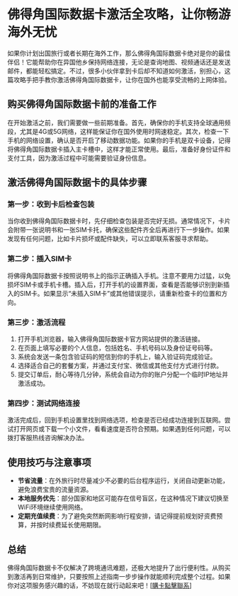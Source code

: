 # 佛得角国际数据卡激活全攻略，让你畅游海外无忧

如果你计划出国旅行或者长期在海外工作，那么佛得角国际数据卡绝对是你的最佳伴侣！它能帮助你在异国他乡保持网络连接，无论是查询地图、视频通话还是发送邮件，都能轻松搞定。不过，很多小伙伴拿到卡后却不知道如何激活，别担心，这篇攻略手把手教你激活佛得角国际数据卡，让你在国外也能享受流畅的上网体验。

## 购买佛得角国际数据卡前的准备工作

在开始激活之前，我们需要做一些前期准备。首先，确保你的手机支持全球通用频段，尤其是4G或5G网络，这样能保证你在国外使用时网速稳定。其次，检查一下手机的网络设置，确认是否开启了移动数据功能。如果你的手机是双卡设备，记得将佛得角国际数据卡插入主卡槽中，这样才能正常使用。最后，准备好身份证件和支付工具，因为激活过程中可能需要验证身份信息。

## 激活佛得角国际数据卡的具体步骤

### 第一步：收到卡后检查包装
当你收到佛得角国际数据卡时，先仔细检查包装是否完好无损。通常情况下，卡片会附带一张说明书和一张SIM卡托，确保这些配件齐全后再进行下一步操作。如果发现有任何问题，比如卡片损坏或配件缺失，可以立即联系客服寻求帮助。

### 第二步：插入SIM卡
将佛得角国际数据卡按照说明书上的指示正确插入手机。注意不要用力过猛，以免损坏SIM卡或手机卡槽。插入后，打开手机的设置界面，查看是否能够识别到新插入的SIM卡。如果显示“未插入SIM卡”或其他错误提示，请重新检查卡的位置和方向。

### 第三步：激活流程
1. 打开手机浏览器，输入佛得角国际数据卡官方网站提供的激活链接。
2. 在页面上填写必要的个人信息，包括姓名、手机号码以及身份证号码等。
3. 系统会发送一条包含验证码的短信到你的手机上，输入验证码完成验证。
4. 选择适合自己的套餐方案，并通过支付宝、微信或其他支付方式进行付款。
5. 提交订单后，耐心等待几分钟，系统会自动为你的账户分配一个临时IP地址并激活成功。

### 第四步：测试网络连接
激活完成后，回到手机设置里找到网络选项，检查是否已经成功连接到互联网。尝试打开网页或下载一个小文件，看看速度是否符合预期。如果遇到任何问题，可以拨打客服热线咨询解决办法。

## 使用技巧与注意事项

- **节省流量**：在外旅行时尽量减少不必要的后台程序运行，关闭自动更新功能，避免浪费宝贵的流量资源。
- **本地服务优先**：部分国家和地区可能存在信号盲区，在这种情况下建议切换至WiFi环境继续使用网络。
- **定期充值续费**：为了避免突然断网影响行程安排，请记得提前规划好资费预算，并按时续费延长使用期限。

## 总结

佛得角国际数据卡不仅解决了跨境通讯难题，还极大地提升了出行便利性。从购买到激活再到日常维护，只要按照上述指南一步步操作就能顺利完成整个过程。如果你对这项服务感兴趣的话，不妨现在就行动起来吧！[[購卡點擊聯系](https://t.me/s/esim1088)]